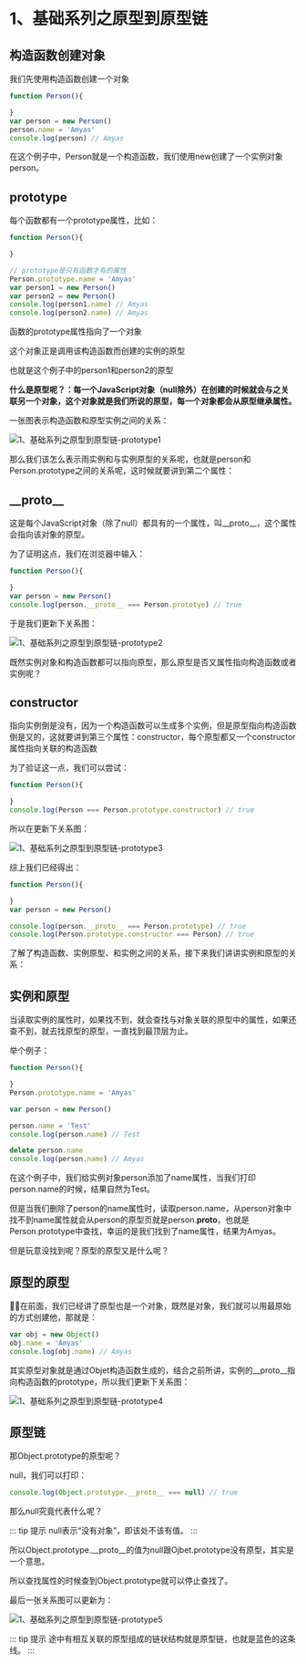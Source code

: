 # 1、基础系列之原型到原型链

## 构造函数创建对象

我们先使用构造函数创建一个对象

``` js
function Person(){

}
var person = new Person()
person.name = 'Amyas'
console.log(person) // Amyas
```

在这个例子中，Person就是一个构造函数，我们使用new创建了一个实例对象person。

## prototype

每个函数都有一个prototype属性，比如：

``` js
function Person(){

}

// prototype是只有函数才有的属性
Person.prototype.name = 'Amyas'
var person1 = new Person()
var person2 = new Person()
console.log(person1.name) // Amyas
console.log(person2.name) // Amyas
```

函数的prototype属性指向了一个对象

这个对象正是调用该构造函数而创建的实例的原型

也就是这个例子中的person1和person2的原型

**什么是原型呢？：每一个JavaScript对象（null除外）在创建的时候就会与之关联另一个对象，这个对象就是我们所说的原型，每一个对象都会从原型继承属性。**

一张图表示构造函数和原型实例之间的关系：

![1、基础系列之原型到原型链-prototype1](http://cdn-vuepress-blog.amyas.cn/1、基础系列之原型到原型链-prototype1.png)

那么我们该怎么表示雨实例和与实例原型的关系呢，也就是person和Person.prototype之间的关系呢，这时候就要讲到第二个属性：

## \_\_proto\_\_

这是每个JavaScript对象（除了null）都具有的一个属性，叫__proto__，这个属性会指向该对象的原型。

为了证明这点，我们在浏览器中输入：

``` js
function Person(){

}
var person = new Person()
console.log(person.__proto__ === Person.prototye) // true
```

于是我们更新下关系图：

![1、基础系列之原型到原型链-prototype2](http://cdn-vuepress-blog.amyas.cn/1、基础系列之原型到原型链-prototype2.png)

既然实例对象和构造函数都可以指向原型，那么原型是否又属性指向构造函数或者实例呢？

## constructor

指向实例倒是没有，因为一个构造函数可以生成多个实例，但是原型指向构造函数倒是又的，这就要讲到第三个属性：constructor，每个原型都又一个constructor属性指向关联的构造函数

为了验证这一点，我们可以尝试：

``` js
function Person(){

}
console.log(Person === Person.prototype.constructor) // true
```

所以在更新下关系图：

![1、基础系列之原型到原型链-prototype3](http://cdn-vuepress-blog.amyas.cn/1、基础系列之原型到原型链-prototype3.png)

综上我们已经得出：

``` js
function Person(){

}
var person = new Person()

console.log(person.__proto__ === Person.prototype) // true
console.log(Person.prototype.constructor === Person) // true
```

了解了构造函数、实例原型、和实例之间的关系，接下来我们讲讲实例和原型的关系：

## 实例和原型

当读取实例的属性时，如果找不到，就会查找与对象关联的原型中的属性，如果还查不到，就去找原型的原型，一直找到最顶层为止。

举个例子：

``` js
function Person(){

}
Person.prototype.name = 'Amyas'

var person = new Person()

person.name = 'Test'
console.log(person.name) // Test

delete person.name
console.log(person.name) // Amyas
```

在这个例子中，我们给实例对象person添加了name属性，当我们打印person.name的时候，结果自然为Test。

但是当我们删除了person的name属性时，读取person.name，从person对象中找不到name属性就会从person的原型页就是person.__proto__，也就是Person.prototype中查找，幸运的是我们找到了name属性，结果为Amyas。

但是玩意没找到呢？原型的原型又是什么呢？

## 原型的原型

在前面，我们已经讲了原型也是一个对象，既然是对象，我们就可以用最原始的方式创建他，那就是：

``` js
var obj = new Object()
obj.name = 'Amyas'
console.log(obj.name) // Amyas
```

其实原型对象就是通过Objet构造函数生成的，结合之前所讲，实例的__proto__指向构造函数的prototype，所以我们更新下关系图：

![1、基础系列之原型到原型链-prototype4](http://cdn-vuepress-blog.amyas.cn/1、基础系列之原型到原型链-prototype4.png)

## 原型链

那Object.prototype的原型呢？

null，我们可以打印：

``` js
console.log(Object.prototype.__proto__ === null) // true
```

那么null究竟代表什么呢？

::: tip 提示
null表示“没有对象”，即该处不该有值。
:::

所以Object.prototype.__proto__的值为null跟Ojbet.prototype没有原型，其实是一个意思。

所以查找属性的时候查到Object.prototype就可以停止查找了。

最后一张关系图可以更新为：

![1、基础系列之原型到原型链-prototype5](http://cdn-vuepress-blog.amyas.cn/1、基础系列之原型到原型链-prototype5.png)

::: tip 提示
途中有相互关联的原型组成的链状结构就是原型链，也就是蓝色的这条线。
:::